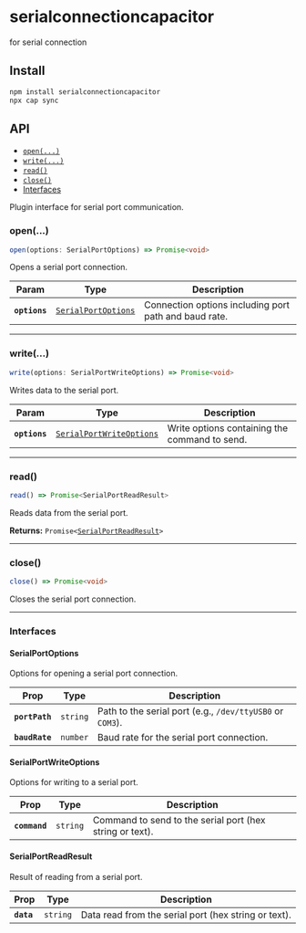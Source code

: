 # serialconnectioncapacitor

for serial connection

## Install

```bash
npm install serialconnectioncapacitor
npx cap sync
```

## API

<docgen-index>

* [`open(...)`](#open)
* [`write(...)`](#write)
* [`read()`](#read)
* [`close()`](#close)
* [Interfaces](#interfaces)

</docgen-index>

<docgen-api>
<!--Update the source file JSDoc comments and rerun docgen to update the docs below-->

Plugin interface for serial port communication.

### open(...)

```typescript
open(options: SerialPortOptions) => Promise<void>
```

Opens a serial port connection.

| Param         | Type                                                            | Description                                           |
| ------------- | --------------------------------------------------------------- | ----------------------------------------------------- |
| **`options`** | <code><a href="#serialportoptions">SerialPortOptions</a></code> | Connection options including port path and baud rate. |

--------------------


### write(...)

```typescript
write(options: SerialPortWriteOptions) => Promise<void>
```

Writes data to the serial port.

| Param         | Type                                                                      | Description                                   |
| ------------- | ------------------------------------------------------------------------- | --------------------------------------------- |
| **`options`** | <code><a href="#serialportwriteoptions">SerialPortWriteOptions</a></code> | Write options containing the command to send. |

--------------------


### read()

```typescript
read() => Promise<SerialPortReadResult>
```

Reads data from the serial port.

**Returns:** <code>Promise&lt;<a href="#serialportreadresult">SerialPortReadResult</a>&gt;</code>

--------------------


### close()

```typescript
close() => Promise<void>
```

Closes the serial port connection.

--------------------


### Interfaces


#### SerialPortOptions

Options for opening a serial port connection.

| Prop           | Type                | Description                                               |
| -------------- | ------------------- | --------------------------------------------------------- |
| **`portPath`** | <code>string</code> | Path to the serial port (e.g., `/dev/ttyUSB0` or `COM3`). |
| **`baudRate`** | <code>number</code> | Baud rate for the serial port connection.                 |


#### SerialPortWriteOptions

Options for writing to a serial port.

| Prop          | Type                | Description                                              |
| ------------- | ------------------- | -------------------------------------------------------- |
| **`command`** | <code>string</code> | Command to send to the serial port (hex string or text). |


#### SerialPortReadResult

Result of reading from a serial port.

| Prop       | Type                | Description                                          |
| ---------- | ------------------- | ---------------------------------------------------- |
| **`data`** | <code>string</code> | Data read from the serial port (hex string or text). |

</docgen-api>
